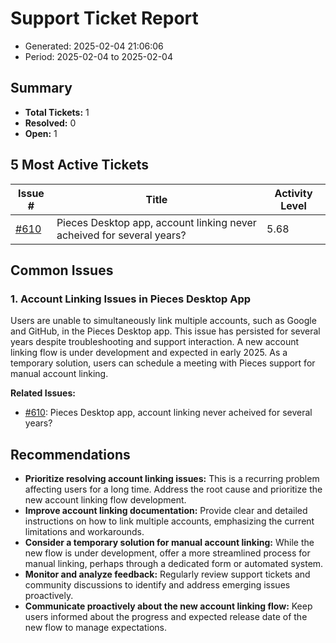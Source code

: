 # Support Ticket Report
- Generated: 2025-02-04 21:06:06
- Period: 2025-02-04 to 2025-02-04

## Summary
- **Total Tickets:** 1
- **Resolved:** 0
- **Open:** 1

## 5 Most Active Tickets
| Issue # | Title | Activity Level |
|---------|-------|----------------|
| [#610](https://github.com/pieces-app/support/issues/610) | Pieces Desktop app, account linking never acheived for several years? | 5.68 |

## Common Issues
### 1. Account Linking Issues in Pieces Desktop App
Users are unable to simultaneously link multiple accounts, such as Google and GitHub, in the Pieces Desktop app. This issue has persisted for several years despite troubleshooting and support interaction. A new account linking flow is under development and expected in early 2025. As a temporary solution, users can schedule a meeting with Pieces support for manual account linking.

**Related Issues:**
- [#610](https://github.com/pieces-app/support/issues/610): Pieces Desktop app, account linking never acheived for several years?


## Recommendations
- **Prioritize resolving account linking issues:** This is a recurring problem affecting users for a long time. Address the root cause and prioritize the new account linking flow development.
- **Improve account linking documentation:** Provide clear and detailed instructions on how to link multiple accounts, emphasizing the current limitations and workarounds.
- **Consider a temporary solution for manual account linking:**  While the new flow is under development, offer a more streamlined process for manual linking, perhaps through a dedicated form or automated system.
- **Monitor and analyze feedback:**  Regularly review support tickets and community discussions to identify and address emerging issues proactively.
- **Communicate proactively about the new account linking flow:** Keep users informed about the progress and expected release date of the new flow to manage expectations.
